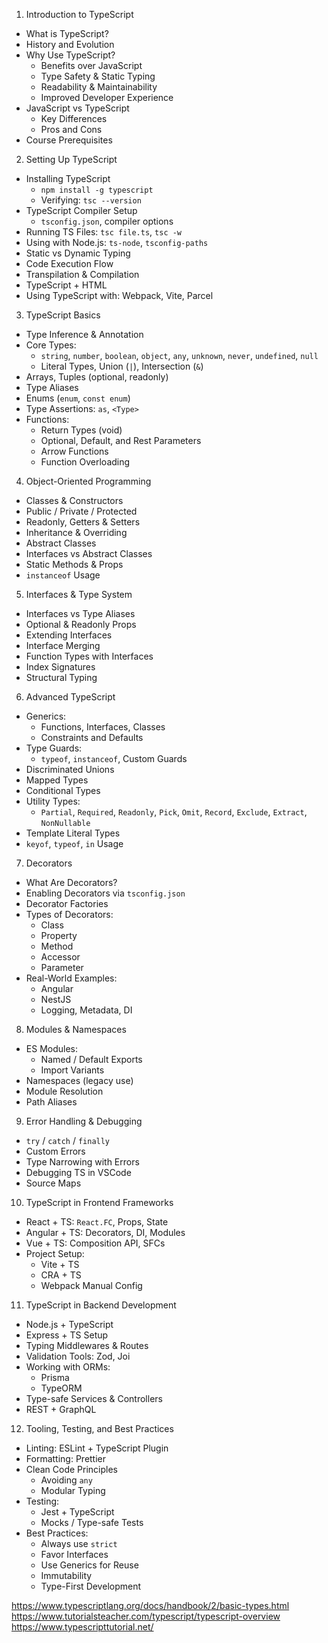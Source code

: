 1. Introduction to TypeScript

- What is TypeScript?
- History and Evolution
- Why Use TypeScript?
  - Benefits over JavaScript
  - Type Safety & Static Typing
  - Readability & Maintainability
  - Improved Developer Experience
- JavaScript vs TypeScript
  - Key Differences
  - Pros and Cons
- Course Prerequisites

2. Setting Up TypeScript

- Installing TypeScript
  - `npm install -g typescript`
  - Verifying: `tsc --version`
- TypeScript Compiler Setup
  - `tsconfig.json`, compiler options
- Running TS Files: `tsc file.ts`, `tsc -w`
- Using with Node.js: `ts-node`, `tsconfig-paths`
- Static vs Dynamic Typing
- Code Execution Flow
- Transpilation & Compilation
- TypeScript + HTML
- Using TypeScript with: Webpack, Vite, Parcel

3. TypeScript Basics

- Type Inference & Annotation
- Core Types:
  - `string`, `number`, `boolean`, `object`, `any`, `unknown`, `never`, `undefined`, `null`
  - Literal Types, Union (`|`), Intersection (`&`)
- Arrays, Tuples (optional, readonly)
- Type Aliases
- Enums (`enum`, `const enum`)
- Type Assertions: `as`, `<Type>`
- Functions:
  - Return Types (void)
  - Optional, Default, and Rest Parameters
  - Arrow Functions
  - Function Overloading

4. Object-Oriented Programming

- Classes & Constructors
- Public / Private / Protected
- Readonly, Getters & Setters
- Inheritance & Overriding
- Abstract Classes
- Interfaces vs Abstract Classes
- Static Methods & Props
- `instanceof` Usage

5. Interfaces & Type System

- Interfaces vs Type Aliases
- Optional & Readonly Props
- Extending Interfaces
- Interface Merging
- Function Types with Interfaces
- Index Signatures
- Structural Typing

6. Advanced TypeScript

- Generics:
  - Functions, Interfaces, Classes
  - Constraints and Defaults
- Type Guards:
  - `typeof`, `instanceof`, Custom Guards
- Discriminated Unions
- Mapped Types
- Conditional Types
- Utility Types:
  - `Partial`, `Required`, `Readonly`, `Pick`, `Omit`, `Record`, `Exclude`, `Extract`, `NonNullable`
- Template Literal Types
- `keyof`, `typeof`, `in` Usage

7. Decorators

- What Are Decorators?
- Enabling Decorators via `tsconfig.json`
- Decorator Factories
- Types of Decorators:
  - Class
  - Property
  - Method
  - Accessor
  - Parameter
- Real-World Examples:
  - Angular
  - NestJS
  - Logging, Metadata, DI

8. Modules & Namespaces

- ES Modules:
  - Named / Default Exports
  - Import Variants
- Namespaces (legacy use)
- Module Resolution
- Path Aliases

9. Error Handling & Debugging

- `try` / `catch` / `finally`
- Custom Errors
- Type Narrowing with Errors
- Debugging TS in VSCode
- Source Maps

10. TypeScript in Frontend Frameworks

- React + TS: `React.FC`, Props, State
- Angular + TS: Decorators, DI, Modules
- Vue + TS: Composition API, SFCs
- Project Setup:
  - Vite + TS
  - CRA + TS
  - Webpack Manual Config

11. TypeScript in Backend Development

- Node.js + TypeScript
- Express + TS Setup
- Typing Middlewares & Routes
- Validation Tools: Zod, Joi
- Working with ORMs:
  - Prisma
  - TypeORM
- Type-safe Services & Controllers
- REST + GraphQL

12. Tooling, Testing, and Best Practices

- Linting: ESLint + TypeScript Plugin
- Formatting: Prettier
- Clean Code Principles
  - Avoiding `any`
  - Modular Typing
- Testing:
  - Jest + TypeScript
  - Mocks / Type-safe Tests
- Best Practices:
  - Always use `strict`
  - Favor Interfaces
  - Use Generics for Reuse
  - Immutability
  - Type-First Development

https://www.typescriptlang.org/docs/handbook/2/basic-types.html
https://www.tutorialsteacher.com/typescript/typescript-overview
https://www.typescripttutorial.net/
